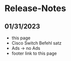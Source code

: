 # Release-Notes


## 01/31/2023

* this page
* Cisco Switch Befehl satz
* Ads -> no Ads
* footer link to this page
